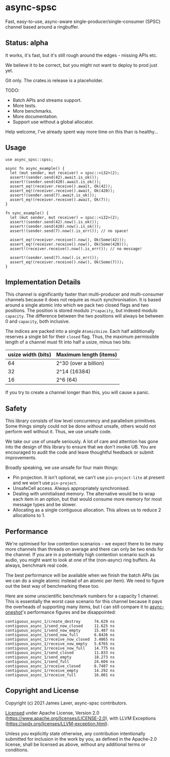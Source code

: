 # async-spsc

Fast, easy-to-use, async-aware single-producer/single-consumer (SPSC)
channel based around a ringbuffer.

<!-- [![License](https://img.shields.io/crates/l/async-spsc.svg)](https://github.com/irrustible/async-spsc/blob/main/LICENSE) -->
<!-- [![Package](https://img.shields.io/crates/v/async-spsc.svg)](https://crates.io/crates/async-spsc) -->
<!-- [![Documentation](https://docs.rs/async-spsc/badge.svg)](https://docs.rs/async-spsc) -->

## Status: alpha

It works, it's fast, but it's still rough around the edges - missing APIs etc.

We believe it to be correct, but you might not want to deploy to prod just yet.

Git only. The crates.io release is a placeholder.

TODO:

* Batch APIs and streams support.
* More tests.
* More benchmarks.
* More documentation.
* Support use without a global allocator.

Help welcome, I've already spent way more time on this than is healthy...

## Usage

```
use async_spsc::spsc;

async fn async_example() {
  let (mut sender, mut receiver) = spsc::<i32>(2);
  assert!(sender.send(42).await.is_ok());
  assert!(sender.send(420).await.is_ok());
  assert_eq!(receiver.receive().await, Ok(42));
  assert_eq!(receiver.receive().await, Ok(420));
  assert!(sender.send(7).await.is_ok());
  assert_eq!(receiver.receive().await, Ok(7));
}

fn sync_example() {
  let (mut sender, mut receiver) = spsc::<i32>(2);
  assert!(sender.send(42).now().is_ok());
  assert!(sender.send(420).now().is_ok());
  assert!(sender.send(7).now().is_err()); // no space!

  assert_eq!(receiver.receive().now(), Ok(Some(42)));
  assert_eq!(receiver.receive().now(), Ok(Some(420)));
  assert!(receiver.receive().now().is_err()); // no message!

  assert!(sender.send(7).now().is_err());
  assert_eq!(receiver.receive().now(), Ok(Some(7)));
}
```

## Implementation Details

This channel is significantly faster than multi-producer and multi-consumer channels
because it does not require as much synchronisation. It is based around a single
atomic into which we pack two closed flags and two positions. The position is stored
modulo `2*capacity`, but indexed modulo `capacity`. The difference between the two
positions will always be between 0 and `capacity`, both inclusive.

The indices are packed into a single `AtomicUsize`. Each half
additionally reserves a single bit for their `closed` flag. Thus, the
maximum permissible length of a channel must fit into half a usize,
minus two bits:

| usize width (bits) | Maximum length (items) |
|--------------------|------------------------|
|                 64 | 2^30 (over a billion)  |
|                 32 | 2^14 (16384)           |
|                 16 | 2^6  (64)              |

If you try to create a channel longer than this, you will cause a panic.

## Safety

This library consists of low level concurrency and parallelism
primitives. Some things simply could not be done without unsafe,
others would not perform well without it. Thus, we use unsafe code.

We take our use of unsafe seriously. A lot of care and attention has
gone into the design of this library to ensure that we don't invoke
UB. You are encouraged to audit the code and leave thoughtful feedback or
submit improvements.

Broadly speaking, we use unsafe for four main things:

* Pin projection. It isn't optional, we can't use `pin-project-lite`
  at present and we won't use `pin-project`.
* UnsafeCell access. Always appropriately synchronised.
* Dealing with uninitialised memory. The alternative would be to wrap
  each item in an option, but that would consume more memory for most
  message types and be slower.
* Allocating as a single contiguous allocation. This allows us to
  reduce 2 allocations to 1.

## Performance

We're optimised for low contention scenarios - we expect there to be many more
channels than threads on average and there can only be two ends for the channel. If
you are in a potentially high contention scenario such as audio, you might want to
look at one of the (non-async) ring buffers. As always, benchmark real code.

The best performance will be available when we finish the batch APIs (as we can do a
single atomic instead of an atomic per item). We need to figure out the best way of
benchmarking these too.

Here are some unscientific benchmark numbers for a capacity 1 channel. This is
essentially the worst case scenario for this channel because it pays the overheads
of supporting many items, but I can still compare it to
[async-oneshot](https://github.com/irrustible/async-oneshot)'s performance figures
and be disappointed:

```
contiguous_async_1/create_destroy      74.629 ns
contiguous_async_1/send_now_closed     11.625 ns
contiguous_async_1/send_now_empty      15.487 ns
contiguous_async_1/send_now_full       6.8426 ns
contiguous_async_1/receive_now_closed  3.4865 ns
contiguous_async_1/receive_now_empty   5.6765 ns
contiguous_async_1/receive_now_full    14.775 ns
contiguous_async_1/send_closed         11.833 ns
contiguous_async_1/send_empty          18.273 ns
contiguous_async_1/send_full           24.604 ns
contiguous_async_1/receive_closed      6.7487 ns
contiguous_async_1/receive_empty       14.292 ns
contiguous_async_1/receive_full        16.001 ns
```

## Copyright and License

Copyright (c) 2021 James Laver, async-spsc contributors.

[Licensed](LICENSE) under Apache License, Version 2.0 (https://www.apache.org/licenses/LICENSE-2.0),
with LLVM Exceptions (https://spdx.org/licenses/LLVM-exception.html).

Unless you explicitly state otherwise, any contribution intentionally submitted
for inclusion in the work by you, as defined in the Apache-2.0 license, shall be
licensed as above, without any additional terms or conditions.


